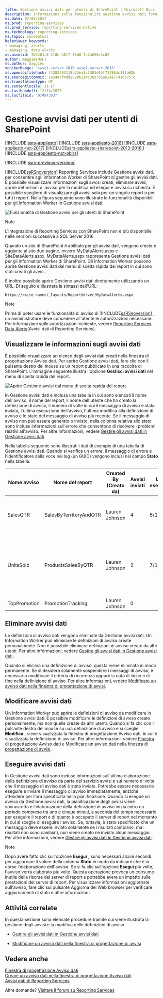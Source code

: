 ```yaml
---
title: Gestione avvisi dati per utenti di SharePoint | Microsoft Docs
description: Informazioni sulla funzionalità Gestione avvisi dati fornita da Reporting Services per consentire agli Information Worker di SharePoint di gestire gli avvisi dati.
ms.date: 07/02/2017
ms.prod: reporting-services
ms.prod_service: reporting-services-native
ms.technology: reporting-services
ms.topic: conceptual
helpviewer_keywords:
- managing, alerts
- managing, data alerts
ms.assetid: 7b9281c8-2f8b-48f7-85d8-7a7a596e3c82
author: maggiesMSFT
ms.author: maggies
monikerRange: '>=sql-server-2016 <=sql-server-2016'
ms.openlocfilehash: f3382353119b23ea1c2301d0bf71f86dc121a92b
ms.sourcegitcommit: 1a544cf4dd2720b124c3697d1e62ae7741db757c
ms.translationtype: HT
ms.contentlocale: it-IT
ms.lasthandoff: 12/14/2020
ms.locfileid: "97484303"
---
```

# <a name="data-alert-manager-for-sharepoint-users"></a>Gestione avvisi dati per utenti di SharePoint

[!INCLUDE [ssrs-appliesto](../includes/ssrs-appliesto.md)] [!INCLUDE [ssrs-appliesto-2016](../includes/ssrs-appliesto-2016.md)] [!INCLUDE [ssrs-appliesto-not-2017](../includes/ssrs-appliesto-not-2017.md)] [!INCLUDE[ssrs-appliesto-sharepoint-2013-2016i](../includes/ssrs-appliesto-sharepoint-2013-2016.md)] [!INCLUDE [ssrs-appliesto-not-pbirs](../includes/ssrs-appliesto-not-pbirs.md)]

[!INCLUDE [ssrs-previous-versions](../includes/ssrs-previous-versions.md)]

[!INCLUDE[ssRSnoversion](../includes/ssrsnoversion-md.md)] Reporting Services include Gestione avvisi dati, per consentire agli Information Worker di SharePoint di gestire gli avvisi dati. È possibile visualizzare informazioni sugli avvisi creati, eliminare avvisi, aprire definizioni di avviso per la modifica ed eseguire avvisi su richiesta. È possibile scegliere di visualizzare gli avvisi solo per un singolo report o per tutti i report. Nella figura seguente sono illustrate le funzionalità disponibili per gli Information Worker in Gestione avvisi dati.

![Funzionalità di Gestione avvisi per gli utenti di SharePoint](../reporting-services/media/rs-alertmanageriw.gif "Funzionalità di Gestione avvisi per gli utenti di SharePoint")  

> [!NOTE]
> L'integrazione di Reporting Services con SharePoint non è più disponibile nelle versioni successive a SQL Server 2016.

Quando un sito di SharePoint è abilitato per gli avvisi dati, vengono create e aggiunte al sito due pagine, ovvero MyDataAlerts.aspx e SiteDataAlerts.aspx. MyDataAlerts.aspx rappresenta Gestione avvisi dati per gli Information Worker di SharePoint. Gli Information Worker possono aprire Gestione avvisi dati dal menu di scelta rapida dei report in cui sono stati creati gli avvisi.  

 È inoltre possibile aprire Gestione avvisi dati direttamente utilizzando un URL. Di seguito è illustrata la sintassi dell'URL:  
  
 `https://<site name>/_layouts/ReportServer/MyDataAlerts.aspx`  
  
> [!NOTE]  
>  Prima di poter usare le funzionalità di avviso di [!INCLUDE[ssRSnoversion](../includes/ssrsnoversion-md.md)] , un amministratore deve concedere all'utente le autorizzazioni necessarie. Per informazioni sulle autorizzazioni richieste, vedere [Reporting Services Data Alerts](../reporting-services/reporting-services-data-alerts.md)(Avvisi dati di Reporting Services).  
  
##  <a name="view-data-alert-information"></a><a name="ViewingAlerts"></a> Visualizzare le informazioni sugli avvisi dati  
 È possibile visualizzare un elenco degli avvisi dati creati nella finestra di progettazione Avviso dati. Per aprire Gestione avvisi dati, fare clic con il pulsante destro del mouse su un report pubblicato in una raccolta di SharePoint. L'immagine seguente illustra l'opzione **Gestisci avvisi dati** nel menu di scelta rapida del report.  
  
 ![Aprire Gestione avvisi dal menu di scelta rapida del report](../reporting-services/media/rs-openalertmanager.gif "Aprire Gestione avvisi dal menu di scelta rapida del report")  
  
 In Gestione avvisi dati è inclusa una tabella in cui sono elencati il nome dell'avviso, il nome del report, il nome dell'utente che ha creato la definizione di avviso, il numero di volte in cui il messaggio di avviso è stato inviato, l'ultima esecuzione dell'avviso, l'ultima modifica alla definizione di avviso e lo stato del messaggio di avviso più recente. Se il messaggio di avviso non può essere generato o inviato, nella colonna relativa allo stato sono incluse informazioni sull'errore che consentono di risolvere i problemi relativi all'avviso. Per altre informazioni, vedere [Gestire gli avvisi dati in Gestione avvisi dati](../reporting-services/manage-my-data-alerts-in-data-alert-manager.md).  
  
 Nella tabella seguente sono illustrati i dati di esempio di una tabella di Gestione avvisi dati. Quando si verifica un errore, il messaggio di errore e l'identificatore della voce nel log (un GUID) vengono inclusi nel campo **Stato** nella tabella.  
  
|Nome avviso|Nome del report|Created By (Creato da)|Avvisi inviati|Ultima esecuzione|Data ultima modifica|Stato|  
|----------------|-----------------|----------------|-----------------|--------------|-------------------|------------|  
|SalesQTR|SalesByTerritoryAndQTR|Lauren Johnson|4|6/12/2011|6/1/2011|L'ultimo avviso è stato eseguito correttamente e l'avviso è stato inviato.|  
|UnitsSold|ProductsSalesByQTR|Lauren Johnson|2|7/1/2011|6/28/2011|L'ultimo avviso è stato eseguito correttamente, tuttavia i dati non sono stati modificati e non è stato inviato alcun avviso.|  
|TopPromotion|PromotionTracking|Lauren Johnson|0||5/23/2011|Avviso creato.|  
  
  
##  <a name="delete-data-alerts"></a><a name="DeleteAlerts"></a> Eliminare avvisi dati  
 Le definizioni di avviso dati vengono eliminate da Gestione avvisi dati. Un Information Worker può eliminare le definizioni di avviso create personalmente. Non è possibile eliminare definizioni di avviso create da altri utenti. Per altre informazioni, vedere [Gestire gli avvisi dati in Gestione avvisi dati](../reporting-services/manage-my-data-alerts-in-data-alert-manager.md).  
  
 Quando si elimina una definizione di avviso, questa viene eliminata in modo permanente. Se si desidera solamente sospendere i messaggi di avviso, è necessario modificare il criterio di ricorrenza oppure la data di inizio e di fine nella definizione di avviso. Per altre informazioni, vedere [Modificare un avviso dati nella finestra di progettazione di avvisi](../reporting-services/edit-a-data-alert-in-alert-designer.md).  
  
  
##  <a name="edit-data-alerts"></a><a name="EditAlerts"></a> Modificare avvisi dati  
 Un Information Worker può aprire le definizioni di avviso da modificare in Gestione avvisi dati. È possibile modificare le definizioni di avviso create personalmente, ma non quelle create da altri utenti. Quando si fa clic con il pulsante destro del mouse su una definizione di avviso e si sceglie **Modifica** , viene visualizzata la finestra di progettazione Avviso dati, in cui è visualizzata la definizione di avviso. Per altre informazioni, vedere [Finestra di progettazione Avviso dati](../reporting-services/data-alert-designer.md) e [Modificare un avviso dati nella finestra di progettazione di avvisi](../reporting-services/edit-a-data-alert-in-alert-designer.md).  
  
  
##  <a name="run-data-alerts"></a><a name="RunAlerts"></a> Eseguire avvisi dati  
 In Gestione avvisi dati sono incluse informazioni sull'ultima elaborazione della definizione di avviso da parte del servizio avvisi e sul numero di volte che il messaggio di avviso dati è stato inviato. Potrebbe essere necessario eseguire e inviare il messaggio di avviso immediatamente, anziché attendere per l'ora specificata nella pianificazione. Quando si esegue un avviso da Gestione avvisi dati, la pianificazione degli avvisi viene sovrascritta e l'elaborazione della definizione di avviso inizia entro un periodo compreso tra uno e cinque minuti, a seconda del tempo necessario per eseguire il report e di quanto è occupato il server di report nel momento in cui si sceglie di eseguire l'avviso. Se, tuttavia, è stato specificato che un messaggio deve essere inviato solamente se i risultati cambiano, ma i risultati non sono cambiati, non viene creato né inviato alcun messaggio. Per altre informazioni, vedere [Gestire gli avvisi dati in Gestione avvisi dati](../reporting-services/manage-my-data-alerts-in-data-alert-manager.md).  
  
> [!NOTE]  
>  Dopo avere fatto clic sull'opzione **Esegui**  , sono necessari alcuni secondi per aggiornare il valore della colonna **Stato** in modo da indicare che è in corso l'elaborazione dell'avviso. Se si fa clic sull'opzione **Esegui**  più volte, l'avviso verrà elaborato più volte. Questa operazione provoca un consumo inutile delle risorse del server di report e potrebbe avere un impatto sulle prestazioni del server di report. Per visualizzare informazioni aggiornate sull'avviso, fare clic sul pulsante Aggiorna del Web browser per verificare aggiornamenti di stato e altre informazioni.  
  
  
##  <a name="related-tasks"></a><a name="HowTo"></a> Attività correlate  
 In questa sezione sono elencate procedure tramite cui viene illustrata la gestione degli avvisi e la modifica delle definizioni di avviso.  
  
-   [Gestire gli avvisi dati in Gestione avvisi dati](../reporting-services/manage-my-data-alerts-in-data-alert-manager.md)  
  
-   [Modificare un avviso dati nella finestra di progettazione di avvisi](../reporting-services/edit-a-data-alert-in-alert-designer.md)  


## <a name="see-also"></a>Vedere anche

[Finestra di progettazione Avviso dati](../reporting-services/data-alert-designer.md)   
[Creare un avviso dati nella finestra di progettazione Avviso dati](../reporting-services/create-a-data-alert-in-data-alert-designer.md)   
[Avvisi dati di Reporting Services](../reporting-services/reporting-services-data-alerts.md)  

Altre domande? [Visitare il forum su Reporting Services](https://go.microsoft.com/fwlink/?LinkId=620231)
